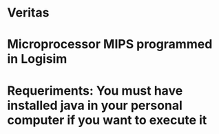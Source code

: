# Veritas
# Microprocessor MIPS programmed in Logisim
# Requeriments: You must have installed java in your personal computer if you want to execute it
